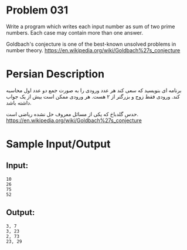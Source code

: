 # Problem 031
Write a program which writes each input number as sum of two prime 
numbers. Each case may contain more than one answer.

Goldbach's conjecture is one of the best-known unsolved problems
in number theory. 
https://en.wikipedia.org/wiki/Goldbach%27s_conjecture

# Persian Description
برنامه ای بنویسید که سعی کند هر عدد ورودی را به صورت جمع دو عدد اول محاسبه کند. ورودی فقط زوج و بزرگتر از ۲ هست. هر ورودی ممکن است بیش از یک جواب داشته باشد.

حدس گلدباخ که یکی از مسائل معروف حل نشده ریاضی است. https://en.wikipedia.org/wiki/Goldbach%27s_conjecture

# Sample Input/Output

## Input:
```
10
26
75
52
```

## Output: 
```
3, 7
3, 23
2, 73
23, 29
```
